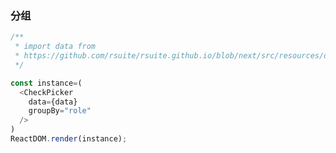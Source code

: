### 分组

<!--start-code-->
```js
/**
 * import data from
 * https://github.com/rsuite/rsuite.github.io/blob/next/src/resources/data/users.js
 */

const instance=(
  <CheckPicker
    data={data}
    groupBy="role"
  />
)
ReactDOM.render(instance);
```
<!--end-code-->